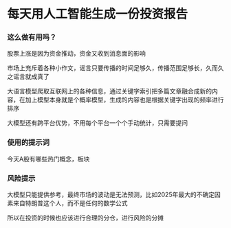 # 每天用人工智能生成一份投资报告

### 这么做有用吗？

股票上涨是因为资金推动，资金又收到消息面的影响

市场上充斥着各种小作文，谣言只要传播的时间足够久，传播范围足够长，久而久之谣言就成真了

大语言模型爬取互联网上的各种信息，通过关键字索引把多篇文章融合成新的内容，在加上模型本身就是个概率模型，生成的内容也是根据关键字出现的频率进行排序

大模型还有跨平台优势，不用每个平台一个个手动统计，只需要提问

### 使用的提示词

今天A股有哪些热门概念，板块

### 风险提示

大模型只能提供参考，最终市场的波动是无法预测，比如2025年最大的不确定因素来自特朗普这个人，而不是任何的数学公式

所以在投资的时候也应该进行合理的分仓，进行风险的分摊
